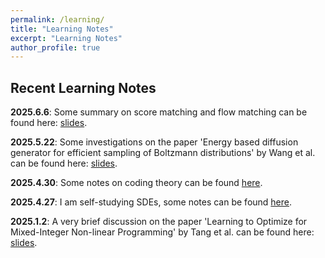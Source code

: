 ```yaml
---
permalink: /learning/
title: "Learning Notes"
excerpt: "Learning Notes"
author_profile: true
---
```


## Recent Learning Notes

<p><strong>2025.6.6</strong>: Some summary on score matching and flow matching can be found here: <a href="https://github.com/YaoSiqi2003">slides</a>.</p>

<p><strong>2025.5.22</strong>: Some investigations on the paper 'Energy based diffusion generator for efficient sampling of Boltzmann distributions' by Wang et al. can be found here: <a href="/files/energy_based_diffusion.pdf">slides</a>.</p>

<p><strong>2025.4.30</strong>: Some notes on coding theory can be found <a href="https://github.com/YaoSiqi2003/Notes-on-coding-theory">here</a>.</p>

<p><strong>2025.4.27</strong>: I am self-studying SDEs, some notes can be found <a href="https://github.com/YaoSiqi2003/Notes-on-SDE">here</a>.</p> 

<p><strong>2025.1.2</strong>: A very brief discussion on the paper 'Learning to Optimize for Mixed-Integer Non-linear Programming' by Tang et al. can be found here: <a href="/files/MINLP_Presentation.pdf">slides</a>.</p> 